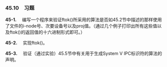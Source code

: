 ### 45.10　习题

**45-1.** 　编写一个程序来验证ftok()所采用的算法是否如45.2节中描述的那样使用了文件的i-node号、次要设备号以及proj值。（通过几个例子打印出所有这些值以及ftok()的返回值的十六进制形式即可。）

**45-2.** 　实现ftok()。

**45-3.** 　验证（通过实验）45.5节中有关用于生成System V IPC标识符的算法的声明。



